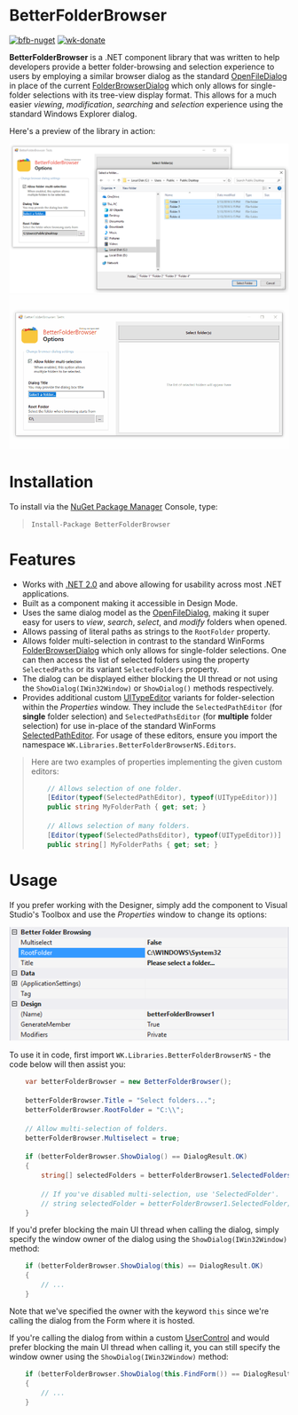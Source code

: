 # BetterFolderBrowser
[![bfb-nuget](https://img.shields.io/nuget/dt/BetterFolderBrowser?label=Downloads)](https://www.nuget.org/packages/BetterFolderBrowser/)  [![wk-donate](https://img.shields.io/badge/BuyMeACoffee-Donate-orange.svg)](https://www.buymeacoffee.com/willykimura)

**BetterFolderBrowser** is a .NET component library that was written to help developers provide a better folder-browsing and selection experience to users by employing a similar browser dialog as the standard [OpenFileDialog](https://docs.microsoft.com/en-us/dotnet/api/system.windows.forms.openfiledialog?view=netframework-4.7.2) in place of the current [FolderBrowserDialog](https://docs.microsoft.com/en-us/dotnet/api/system.windows.forms.folderbrowserdialog?view=netframework-4.7.2) which only allows for single-folder selections with its tree-view display format. This allows for a much easier _viewing_, _modification_, _searching_ and _selection_ experience using the standard Windows Explorer dialog.

Here's a preview of the library in action:

![bfb-preview-01](/Assets/better-folder-browser-static-preview.png)
![bfb-usage](/Assets/better-folder-browser-live-preview.gif)

# Installation

To install via the [NuGet Package Manager](https://www.nuget.org/packages/BetterFolderBrowser/1.0.0) Console, type:

> `Install-Package BetterFolderBrowser`

# Features
- Works with [.NET 2.0](https://www.microsoft.com/en-us/download/details.aspx?id=1639) and above allowing for usability across most .NET applications.
- Built as a component making it accessible in Design Mode.
- Uses the same dialog model as the [OpenFileDialog](https://docs.microsoft.com/en-us/dotnet/api/system.windows.forms.openfiledialog?view=netframework-4.7.2), making it super easy for users to *view*, *search*, *select*, and *modify* folders when opened.
- Allows passing of literal paths as strings to the `RootFolder` property.
- Allows folder multi-selection in contrast to the standard WinForms [FolderBrowserDialog](https://docs.microsoft.com/en-us/dotnet/api/system.windows.forms.folderbrowserdialog?view=netframework-4.7.2) which only allows for single-folder selections. One can then access the list of selected folders using the property `SelectedPaths` or its variant `SelectedFolders` property.
- The dialog can be displayed either blocking the UI thread or not using the `ShowDialog(IWin32Window)` or `ShowDialog()` methods respectively.
- Provides additional custom [UITypeEditor](https://docs.microsoft.com/en-us/dotnet/api/system.drawing.design.uitypeeditor?view=netframework-4.7.2) variants for folder-selection within the *Properties* window. They include the `SelectedPathEditor` (for **single** folder selection) and `SelectedPathsEditor` (for **multiple** folder selection) for use in-place of the standard WinForms [SelectedPathEditor](http://www.dotnetframework.org/default.aspx/DotNET/DotNET/8@0/untmp/whidbey/REDBITS/ndp/fx/src/Designer/WinForms/System/WinForms/Design/SelectedPathEditor@cs/1/SelectedPathEditor@cs). For usage of these editors, ensure you import the namespace `WK.Libraries.BetterFolderBrowserNS.Editors`.
> Here are two examples of properties implementing the given custom editors:
> ```c#
>     // Allows selection of one folder.
>     [Editor(typeof(SelectedPathEditor), typeof(UITypeEditor))]
>     public string MyFolderPath { get; set; }
>     
>     // Allows selection of many folders.
>     [Editor(typeof(SelectedPathsEditor), typeof(UITypeEditor))]
>     public string[] MyFolderPaths { get; set; }
> ```

# Usage
If you prefer working with the Designer, simply add the component to Visual Studio's Toolbox and use the
*Properties* window to change its options:

![bfb-properties](/Assets/better-folder-browser-properties.png)

To use it in code, first import `WK.Libraries.BetterFolderBrowserNS` - the code below will then assist you: 
```c#
    var betterFolderBrowser = new BetterFolderBrowser();

    betterFolderBrowser.Title = "Select folders...";
    betterFolderBrowser.RootFolder = "C:\\";
    
    // Allow multi-selection of folders.
    betterFolderBrowser.Multiselect = true;

    if (betterFolderBrowser.ShowDialog() == DialogResult.OK)
    {
        string[] selectedFolders = betterFolderBrowser1.SelectedFolders;
        
        // If you've disabled multi-selection, use 'SelectedFolder'.
        // string selectedFolder = betterFolderBrowser1.SelectedFolder;
    }
```

If you'd prefer blocking the main UI thread when calling the dialog, simply specify the window owner of the dialog using the `ShowDialog(IWin32Window)` method:
```c#
    if (betterFolderBrowser.ShowDialog(this) == DialogResult.OK)
    {
        // ...
    }
```
Note that we've specified the owner with the keyword `this` since we're calling the dialog from the Form where it is hosted.

If you're calling the dialog from within a custom [UserControl](https://docs.microsoft.com/en-us/dotnet/api/system.windows.forms.usercontrol) and would prefer blocking the main UI thread when calling it, you can still specify the window owner using the `ShowDialog(IWin32Window)` method:
```c#
    if (betterFolderBrowser.ShowDialog(this.FindForm()) == DialogResult.OK)
    {
        // ...
    }
```
